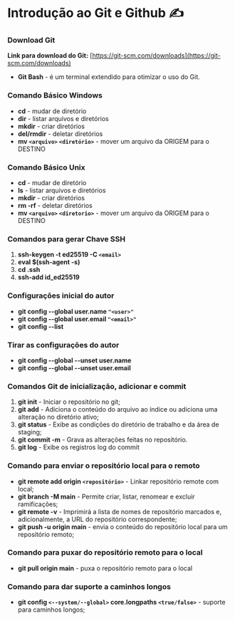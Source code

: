 # Introdução ao Git e Github ✍️

### Download Git

**Link para download do Git:** [https://git-scm.com/downloads](https://git-scm.com/downloads)

- **Git Bash** - é um terminal extendido para otimizar o uso do Git.

### Comando Básico Windows

- **cd** - mudar de diretório
- **dir** - listar arquivos e diretórios
- **mkdir** - criar diretórios
- **del/rmdir** - deletar diretórios
- **mv `<arquivo>` `<diretório>`** - mover um arquivo da ORIGEM para o DESTINO

### Comando Básico Unix

- **cd** - mudar de diretório
- **ls** - listar arquivos e diretórios
- **mkdir** - criar diretórios
- **rm -rf** - deletar diretórios
- **mv `<arquivo>` `<diretorio>`** - mover um arquivo da ORIGEM para o DESTINO

### Comandos para gerar Chave SSH

1. **ssh-keygen -t ed25519 -C `<email>`**
2. **eval $(ssh-agent -s)**
3. **cd .ssh**
4. **ssh-add id_ed25519**

### Configurações inicial do autor

- **git config --global user.name `"<user>"`**
- **git config --global user.email `"<email>"`**
- **git config --list**

### Tirar as configurações do autor

- **git config --global --unset user.name**
- **git config --global --unset user.email**

### Comandos Git de inicialização, adicionar e commit

1. **git init** - Iniciar o repositório no git;
2. **git add** - Adiciona o conteúdo do arquivo ao índice ou adiciona uma alteração no diretório ativo;
3. **git status** - Exibe as condições do diretório de trabalho e da área de staging;
4. **git commit -m** - Grava as alterações feitas no repositório.
5. **git log** - Exibe os registros log do commit

### Comando para enviar o repositório local para o remoto

- **git remote add origin `<repositório>`** - Linkar repositório remote com local;
- **git branch -M main** - Permite criar, listar, renomear e excluir ramificações;
- **git remote -v** - Imprimirá a lista de nomes de repositório marcados e, adicionalmente, a URL do repositório correspondente;
- **git push -u origin main** - envia o conteúdo do repositório local para um repositório remoto;

### Comando para puxar do repositório remoto para o local

- **git pull origin main** - puxa o repositório remoto para o local

### Comando para dar suporte a caminhos longos

- **git config `<--system/--global>` core.longpaths `<true/false>`** - suporte para caminhos longos;
